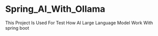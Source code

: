 # Spring_AI_With_Ollama
This Project Is Used For Test How AI Large Language Model Work With spring boot
